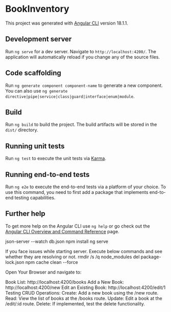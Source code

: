 # BookInventory

This project was generated with [Angular CLI](https://github.com/angular/angular-cli) version 18.1.1.

## Development server

Run `ng serve` for a dev server. Navigate to `http://localhost:4200/`. The application will automatically reload if you change any of the source files.

## Code scaffolding

Run `ng generate component component-name` to generate a new component. You can also use `ng generate directive|pipe|service|class|guard|interface|enum|module`.

## Build

Run `ng build` to build the project. The build artifacts will be stored in the `dist/` directory.

## Running unit tests

Run `ng test` to execute the unit tests via [Karma](https://karma-runner.github.io).

## Running end-to-end tests

Run `ng e2e` to execute the end-to-end tests via a platform of your choice. To use this command, you need to first add a package that implements end-to-end testing capabilities.

## Further help

To get more help on the Angular CLI use `ng help` or go check out the [Angular CLI Overview and Command Reference](https://angular.dev/tools/cli) page.

json-server --watch db.json
npm install
ng serve

If you face issues while starting server.
Execute below commands and see whether they are resolving or not.
rmdir /s /q node_modules
del package-lock.json
npm cache clean --force

Open Your Browser and navigate to:

Book List: http://localhost:4200/books
Add a New Book: http://localhost:4200/new
Edit an Existing Book: http://localhost:4200/edit/1
Testing CRUD Operations:
Create: Add a new book using the /new route.
Read: View the list of books at the /books route.
Update: Edit a book at the /edit/:id route.
Delete: If implemented, test the delete functionality.


